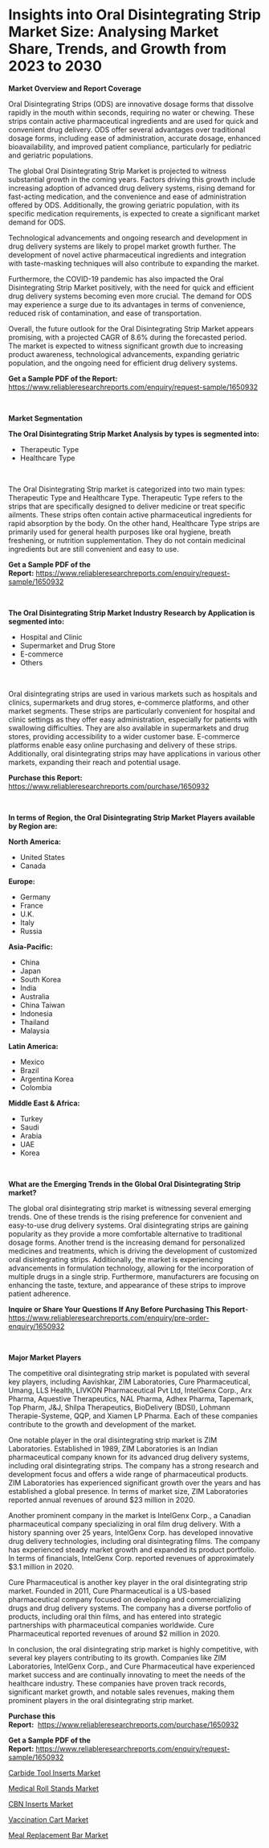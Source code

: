 <p><h1>Insights into Oral Disintegrating Strip Market Size: Analysing Market Share, Trends, and Growth from 2023 to 2030</h1></p><p><strong>Market Overview and Report Coverage</strong></p>
<p><p>Oral Disintegrating Strips (ODS) are innovative dosage forms that dissolve rapidly in the mouth within seconds, requiring no water or chewing. These strips contain active pharmaceutical ingredients and are used for quick and convenient drug delivery. ODS offer several advantages over traditional dosage forms, including ease of administration, accurate dosage, enhanced bioavailability, and improved patient compliance, particularly for pediatric and geriatric populations.</p><p>The global Oral Disintegrating Strip Market is projected to witness substantial growth in the coming years. Factors driving this growth include increasing adoption of advanced drug delivery systems, rising demand for fast-acting medication, and the convenience and ease of administration offered by ODS. Additionally, the growing geriatric population, with its specific medication requirements, is expected to create a significant market demand for ODS.</p><p>Technological advancements and ongoing research and development in drug delivery systems are likely to propel market growth further. The development of novel active pharmaceutical ingredients and integration with taste-masking techniques will also contribute to expanding the market.</p><p>Furthermore, the COVID-19 pandemic has also impacted the Oral Disintegrating Strip Market positively, with the need for quick and efficient drug delivery systems becoming even more crucial. The demand for ODS may experience a surge due to its advantages in terms of convenience, reduced risk of contamination, and ease of transportation.</p><p>Overall, the future outlook for the Oral Disintegrating Strip Market appears promising, with a projected CAGR of 8.6% during the forecasted period. The market is expected to witness significant growth due to increasing product awareness, technological advancements, expanding geriatric population, and the ongoing need for efficient drug delivery systems.</p></p>
<p><strong>Get a Sample PDF of the Report:</strong> <a href="https://www.reliableresearchreports.com/enquiry/request-sample/1650932">https://www.reliableresearchreports.com/enquiry/request-sample/1650932</a></p>
<p>&nbsp;</p>
<p><strong>Market Segmentation</strong></p>
<p><strong>The Oral Disintegrating Strip Market Analysis by types is segmented into:</strong></p>
<p><ul><li>Therapeutic Type</li><li>Healthcare Type</li></ul></p>
<p>&nbsp;</p>
<p><p>The Oral Disintegrating Strip market is categorized into two main types: Therapeutic Type and Healthcare Type. Therapeutic Type refers to the strips that are specifically designed to deliver medicine or treat specific ailments. These strips often contain active pharmaceutical ingredients for rapid absorption by the body. On the other hand, Healthcare Type strips are primarily used for general health purposes like oral hygiene, breath freshening, or nutrition supplementation. They do not contain medicinal ingredients but are still convenient and easy to use.</p></p>
<p><strong>Get a Sample PDF of the Report:</strong>&nbsp;<a href="https://www.reliableresearchreports.com/enquiry/request-sample/1650932">https://www.reliableresearchreports.com/enquiry/request-sample/1650932</a></p>
<p>&nbsp;</p>
<p><strong>The Oral Disintegrating Strip Market Industry Research by Application is segmented into:</strong></p>
<p><ul><li>Hospital and Clinic</li><li>Supermarket and Drug Store</li><li>E-commerce</li><li>Others</li></ul></p>
<p>&nbsp;</p>
<p><p>Oral disintegrating strips are used in various markets such as hospitals and clinics, supermarkets and drug stores, e-commerce platforms, and other market segments. These strips are particularly convenient for hospital and clinic settings as they offer easy administration, especially for patients with swallowing difficulties. They are also available in supermarkets and drug stores, providing accessibility to a wider customer base. E-commerce platforms enable easy online purchasing and delivery of these strips. Additionally, oral disintegrating strips may have applications in various other markets, expanding their reach and potential usage.</p></p>
<p><strong>Purchase this Report:</strong>&nbsp; <a href="https://www.reliableresearchreports.com/purchase/1650932">https://www.reliableresearchreports.com/purchase/1650932</a></p>
<p>&nbsp;</p>
<p><strong>In terms of Region, the Oral Disintegrating Strip Market Players available by Region are:</strong></p>
<p>
    <p> <strong> North America: </strong>
        <ul>
            <li>United States</li>
            <li>Canada</li>
        </ul>
        </p> 
    <p> <strong> Europe: </strong>
        <ul>
            <li>Germany</li>
            <li>France</li>
            <li>U.K.</li>
            <li>Italy</li>
            <li>Russia</li>
        </ul>
        </p> 
    <p> <strong> Asia-Pacific: </strong>
        <ul>
            <li>China</li>
            <li>Japan</li>
            <li>South Korea</li>
            <li>India</li>
            <li>Australia</li>
            <li>China Taiwan</li>
            <li>Indonesia</li>
            <li>Thailand</li>
            <li>Malaysia</li>
        </ul>
        </p> 
    <p> <strong> Latin America: </strong>
        <ul>
            <li>Mexico</li>
            <li>Brazil</li>
            <li>Argentina Korea</li>
            <li>Colombia</li>
        </ul>
        </p> 
    <p> <strong> Middle East & Africa: </strong>
        <ul>
            <li>Turkey</li>
            <li>Saudi</li>
            <li>Arabia</li>
            <li>UAE</li>
            <li>Korea</li>
        </ul>
    </p>
    </p>
<p>&nbsp;</p>
<p><strong>What are the Emerging Trends in the Global Oral Disintegrating Strip market?</strong></p>
<p><p>The global oral disintegrating strip market is witnessing several emerging trends. One of these trends is the rising preference for convenient and easy-to-use drug delivery systems. Oral disintegrating strips are gaining popularity as they provide a more comfortable alternative to traditional dosage forms. Another trend is the increasing demand for personalized medicines and treatments, which is driving the development of customized oral disintegrating strips. Additionally, the market is experiencing advancements in formulation technology, allowing for the incorporation of multiple drugs in a single strip. Furthermore, manufacturers are focusing on enhancing the taste, texture, and appearance of these strips to improve patient adherence.</p></p>
<p><strong>Inquire or Share Your Questions If Any Before Purchasing This Report</strong>- <a href="https://www.reliableresearchreports.com/enquiry/pre-order-enquiry/1650932">https://www.reliableresearchreports.com/enquiry/pre-order-enquiry/1650932</a></p>
<p>&nbsp;</p>
<p><strong>Major Market Players</strong></p>
<p><p>The competitive oral disintegrating strip market is populated with several key players, including Aavishkar, ZIM Laboratories, Cure Pharmaceutical, Umang, LLS Health, LIVKON Pharmaceutical Pvt Ltd, IntelGenx Corp., Arx Pharma, Aquestive Therapeutics, NAL Pharma, Adhex Pharma, Tapemark, Top Pharm, J&J, Shilpa Therapeutics, BioDelivery (BDSI), Lohmann Therapie-Systeme, QQP, and Xiamen LP Pharma. Each of these companies contribute to the growth and development of the market.</p><p>One notable player in the oral disintegrating strip market is ZIM Laboratories. Established in 1989, ZIM Laboratories is an Indian pharmaceutical company known for its advanced drug delivery systems, including oral disintegrating strips. The company has a strong research and development focus and offers a wide range of pharmaceutical products. ZIM Laboratories has experienced significant growth over the years and has established a global presence. In terms of market size, ZIM Laboratories reported annual revenues of around $23 million in 2020.</p><p>Another prominent company in the market is IntelGenx Corp., a Canadian pharmaceutical company specializing in oral film drug delivery. With a history spanning over 25 years, IntelGenx Corp. has developed innovative drug delivery technologies, including oral disintegrating films. The company has experienced steady market growth and expanded its product portfolio. In terms of financials, IntelGenx Corp. reported revenues of approximately $3.1 million in 2020.</p><p>Cure Pharmaceutical is another key player in the oral disintegrating strip market. Founded in 2011, Cure Pharmaceutical is a US-based pharmaceutical company focused on developing and commercializing drugs and drug delivery systems. The company has a diverse portfolio of products, including oral thin films, and has entered into strategic partnerships with pharmaceutical companies worldwide. Cure Pharmaceutical reported revenues of around $2 million in 2020.</p><p>In conclusion, the oral disintegrating strip market is highly competitive, with several key players contributing to its growth. Companies like ZIM Laboratories, IntelGenx Corp., and Cure Pharmaceutical have experienced market success and are continually innovating to meet the needs of the healthcare industry. These companies have proven track records, significant market growth, and notable sales revenues, making them prominent players in the oral disintegrating strip market.</p></p>
<p><strong>Purchase this Report:</strong>&nbsp;&nbsp;<a href="https://www.reliableresearchreports.com/purchase/1650932">https://www.reliableresearchreports.com/purchase/1650932</a></p>
<p></p>
<p><strong>Get a Sample PDF of the Report:</strong>&nbsp;<a href="https://www.reliableresearchreports.com/enquiry/request-sample/1650932">https://www.reliableresearchreports.com/enquiry/request-sample/1650932</a></p>
<p><p><a href="https://www.linkedin.com/pulse/carbide-tool-inserts-market-insights-players-forecast-till-qio6e/">Carbide Tool Inserts Market</a></p><p><a href="https://github.com/Chiragrp22/Market-Research-Report-List-1/blob/main/medical-roll-stands-market.md">Medical Roll Stands Market</a></p><p><a href="https://www.linkedin.com/pulse/cbn-inserts-market-size-share-global-analysis-report-cb70e/">CBN Inserts Market</a></p><p><a href="https://github.com/Chiragrp23/Market-Research-Report-List-1/blob/main/vaccination-cart-market.md">Vaccination Cart Market</a></p><p><a href="https://medium.com/@karleeprice2004/meal-replacement-bar-market-research-report-its-history-and-forecast-2023-to-2030-affcb18491b0">Meal Replacement Bar Market</a></p></p>